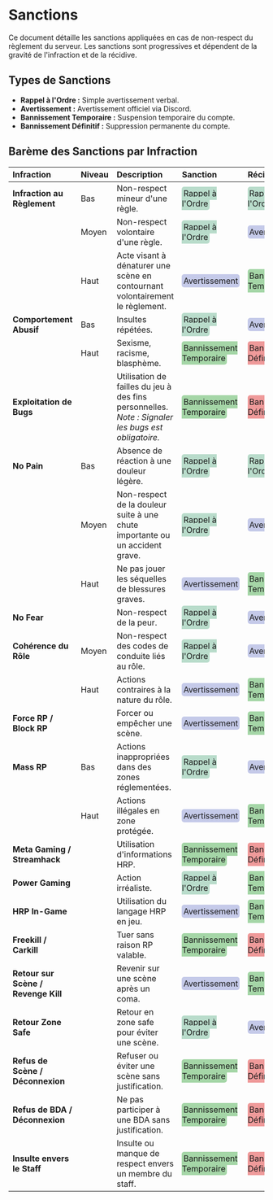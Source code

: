 # Sanctions

Ce document détaille les sanctions appliquées en cas de non-respect du règlement du serveur. Les sanctions sont progressives et dépendent de la gravité de l'infraction et de la récidive.

## Types de Sanctions

- **Rappel à l'Ordre :** Simple avertissement verbal.
- **Avertissement :** Avertissement officiel via Discord.
- **Bannissement Temporaire :** Suspension temporaire du compte.
- **Bannissement Définitif :** Suppression permanente du compte.

## Barème des Sanctions par Infraction

| Infraction                          | Niveau | Description                                                                                        | Sanction                                                                                             | Récidive                                                                                             |
| :---------------------------------- | :----- | :------------------------------------------------------------------------------------------------- | :--------------------------------------------------------------------------------------------------- | :--------------------------------------------------------------------------------------------------- |
| **Infraction au Règlement**         | Bas    | Non-respect mineur d'une règle.                                                                    | <span style="background-color:#b9dccb;padding:3px;border-radius:5px;">Rappel à l'Ordre</span>        | <span style="background-color:#b9dccb;padding:3px;border-radius:5px;">Rappel à l'Ordre</span>        |
|                                     | Moyen  | Non-respect volontaire d'une règle.                                                                | <span style="background-color:#b9dccb;padding:3px;border-radius:5px;">Rappel à l'Ordre</span>        | <span style="background-color:#c5cae9;padding:3px;border-radius:5px;">Avertissement</span>   |
|                                     | Haut   | Acte visant à dénaturer une scène en contournant volontairement le règlement.                      | <span style="background-color:#c5cae9;padding:3px;border-radius:5px;">Avertissement</span>   | <span style="background-color:#a5d6a7;padding:3px;border-radius:5px;">Bannissement Temporaire</span> |
| **Comportement Abusif**             | Bas    | Insultes répétées.                                                                                 | <span style="background-color:#b9dccb;padding:3px;border-radius:5px;">Rappel à l'Ordre</span>        | <span style="background-color:#c5cae9;padding:3px;border-radius:5px;">Avertissement</span>   |
|                                     | Haut   | Sexisme, racisme, blasphème.                                                                       | <span style="background-color:#a5d6a7;padding:3px;border-radius:5px;">Bannissement Temporaire</span> | <span style="background-color:#ef9a9a;padding:3px;border-radius:5px;">Bannissement Définitif</span>  |
| **Exploitation de Bugs**            |        | Utilisation de failles du jeu à des fins personnelles. _Note : Signaler les bugs est obligatoire._ | <span style="background-color:#a5d6a7;padding:3px;border-radius:5px;">Bannissement Temporaire</span> | <span style="background-color:#ef9a9a;padding:3px;border-radius:5px;">Bannissement Définitif</span>  |
| **No Pain**                         | Bas    | Absence de réaction à une douleur légère.                                                          | <span style="background-color:#b9dccb;padding:3px;border-radius:5px;">Rappel à l'Ordre</span>        | <span style="background-color:#b9dccb;padding:3px;border-radius:5px;">Rappel à l'Ordre</span>        |
|                                     | Moyen  | Non-respect de la douleur suite à une chute importante ou un accident grave.                       | <span style="background-color:#b9dccb;padding:3px;border-radius:5px;">Rappel à l'Ordre</span>        | <span style="background-color:#c5cae9;padding:3px;border-radius:5px;">Avertissement</span>   |
|                                     | Haut   | Ne pas jouer les séquelles de blessures graves.                                                    | <span style="background-color:#c5cae9;padding:3px;border-radius:5px;">Avertissement</span>   | <span style="background-color:#a5d6a7;padding:3px;border-radius:5px;">Bannissement Temporaire</span> |
| **No Fear**                         |        | Non-respect de la peur.                                                                            | <span style="background-color:#b9dccb;padding:3px;border-radius:5px;">Rappel à l'Ordre</span>        | <span style="background-color:#c5cae9;padding:3px;border-radius:5px;">Avertissement</span>   |
| **Cohérence du Rôle**               | Moyen  | Non-respect des codes de conduite liés au rôle.                                                    | <span style="background-color:#b9dccb;padding:3px;border-radius:5px;">Rappel à l'Ordre</span>        | <span style="background-color:#c5cae9;padding:3px;border-radius:5px;">Avertissement</span>   |
|                                     | Haut   | Actions contraires à la nature du rôle.                                                            | <span style="background-color:#c5cae9;padding:3px;border-radius:5px;">Avertissement</span>   | <span style="background-color:#a5d6a7;padding:3px;border-radius:5px;">Bannissement Temporaire</span> |
| **Force RP / Block RP**             |        | Forcer ou empêcher une scène.                                                                      | <span style="background-color:#c5cae9;padding:3px;border-radius:5px;">Avertissement</span>   | <span style="background-color:#a5d6a7;padding:3px;border-radius:5px;">Bannissement Temporaire</span> |
| **Mass RP**                         | Bas    | Actions inappropriées dans des zones réglementées.                                                 | <span style="background-color:#b9dccb;padding:3px;border-radius:5px;">Rappel à l'Ordre</span>        | <span style="background-color:#c5cae9;padding:3px;border-radius:5px;">Avertissement</span>   |
|                                     | Haut   | Actions illégales en zone protégée.                                                                | <span style="background-color:#c5cae9;padding:3px;border-radius:5px;">Avertissement</span>   | <span style="background-color:#a5d6a7;padding:3px;border-radius:5px;">Bannissement Temporaire</span> |
| **Meta Gaming / Streamhack**        |        | Utilisation d'informations HRP.                                                                    | <span style="background-color:#a5d6a7;padding:3px;border-radius:5px;">Bannissement Temporaire</span> | <span style="background-color:#ef9a9a;padding:3px;border-radius:5px;">Bannissement Définitif</span>  |
| **Power Gaming**                    |        | Action irréaliste.                                                                                 | <span style="background-color:#b9dccb;padding:3px;border-radius:5px;">Rappel à l'Ordre</span>        | <span style="background-color:#a5d6a7;padding:3px;border-radius:5px;">Bannissement Temporaire</span> |
| **HRP In-Game**                     |        | Utilisation du langage HRP en jeu.                                                                 | <span style="background-color:#c5cae9;padding:3px;border-radius:5px;">Avertissement</span>   | <span style="background-color:#a5d6a7;padding:3px;border-radius:5px;">Bannissement Temporaire</span> |
| **Freekill / Carkill**              |        | Tuer sans raison RP valable.                                                                       | <span style="background-color:#a5d6a7;padding:3px;border-radius:5px;">Bannissement Temporaire</span> | <span style="background-color:#ef9a9a;padding:3px;border-radius:5px;">Bannissement Définitif</span>  |
| **Retour sur Scène / Revenge Kill** |        | Revenir sur une scène après un coma.                                                               | <span style="background-color:#c5cae9;padding:3px;border-radius:5px;">Avertissement</span>   | <span style="background-color:#a5d6a7;padding:3px;border-radius:5px;">Bannissement Temporaire</span> |
| **Retour Zone Safe**                |        | Retour en zone safe pour éviter une scène.                                                         | <span style="background-color:#b9dccb;padding:3px;border-radius:5px;">Rappel à l'Ordre</span>        | <span style="background-color:#c5cae9;padding:3px;border-radius:5px;">Avertissement</span>   |
| **Refus de Scène / Déconnexion**    |        | Refuser ou éviter une scène sans justification.                                                    | <span style="background-color:#a5d6a7;padding:3px;border-radius:5px;">Bannissement Temporaire</span> | <span style="background-color:#ef9a9a;padding:3px;border-radius:5px;">Bannissement Définitif</span>  |
| **Refus de BDA / Déconnexion**      |        | Ne pas participer à une BDA sans justification.                                                    | <span style="background-color:#a5d6a7;padding:3px;border-radius:5px;">Bannissement Temporaire</span> | <span style="background-color:#ef9a9a;padding:3px;border-radius:5px;">Bannissement Définitif</span>  |
| **Insulte envers le Staff**         |        | Insulte ou manque de respect envers un membre du staff.                                            | <span style="background-color:#a5d6a7;padding:3px;border-radius:5px;">Bannissement Temporaire</span> | <span style="background-color:#ef9a9a;padding:3px;border-radius:5px;">Bannissement Définitif</span>  |
